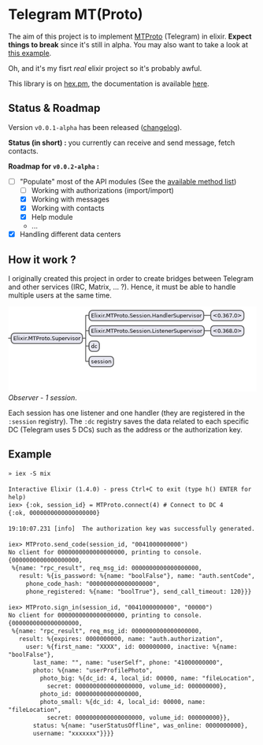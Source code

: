 # Telegram MT(Proto)

The aim of this project is to implement
[MTProto](https://core.telegram.org/mtproto) (Telegram) in elixir.
**Expect things to break** since it's still in alpha.
You may also want to take a look at
[this example](https://github.com/Fnux/telegram-client-elixir-demo).

Oh, and it's my fisrt *real* elixir project so it's probably awful.

This library is on [hex.pm](https://hex.pm/packages/telegram_mt),
the documentation is available [here](https://hexdocs.pm/telegram_mt/MTProto.html).

## Status & Roadmap

Version `v0.0.1-alpha` has been released ([changelog](changelog.md)).

**Status (in short) :** you currently can receive and send message, fetch
contacts.

**Roadmap for `v0.0.2-alpha` :**

* [ ] "Populate" most of the API modules
(See the [available method list](https://core.telegram.org/methods))
  * [ ] Working with authorizations (import/import)
  * [x] Working with messages
  * [x] Working with contacts
  * [x] Help module
  * ...
* [x] Handling different data centers

## How it work ?

I originally created this project in order to create bridges between Telegram and
other services (IRC, Matrix, ... ?). Hence, it must be able to handle multiple
users at the same time.

![observer](observer.png "Observer - 1 session") *Observer - 1 session*.

Each session has one listener and one handler (they are registered in the
`:session` registry). The `:dc` registry saves the data related to each specific DC
(Telegram uses 5 DCs) such as the address or the authorization key.

## Example

```
» iex -S mix

Interactive Elixir (1.4.0) - press Ctrl+C to exit (type h() ENTER for help)
iex> {:ok, session_id} = MTProto.connect(4) # Connect to DC 4
{:ok, 0000000000000000000}

19:10:07.231 [info]  The authorization key was successfully generated.

iex> MTProto.send_code(session_id, "0041000000000")
No client for 0000000000000000000, printing to console.
{0000000000000000000,
 %{name: "rpc_result", req_msg_id: 0000000000000000000,
   result: %{is_password: %{name: "boolFalse"}, name: "auth.sentCode",
     phone_code_hash: "000000000000000000",
     phone_registered: %{name: "boolTrue"}, send_call_timeout: 120}}}

iex> MTProto.sign_in(session_id, "0041000000000", "00000")
No client for 0000000000000000000, printing to console.
{0000000000000000000,
 %{name: "rpc_result", req_msg_id: 0000000000000000000,
   result: %{expires: 0000000000, name: "auth.authorization",
     user: %{first_name: "XXXX", id: 000000000, inactive: %{name: "boolFalse"},
       last_name: "", name: "userSelf", phone: "41000000000",
       photo: %{name: "userProfilePhoto",
         photo_big: %{dc_id: 4, local_id: 00000, name: "fileLocation",
           secret: 0000000000000000000, volume_id: 000000000},
         photo_id: 000000000000000000,
         photo_small: %{dc_id: 4, local_id: 00000, name: "fileLocation",
           secret: 0000000000000000000, volume_id: 000000000}},
       status: %{name: "userStatusOffline", was_online: 0000000000},
       username: "xxxxxxx"}}}}
```
